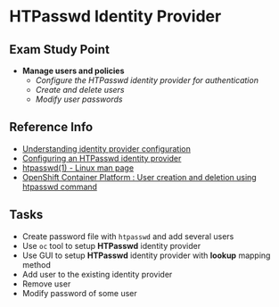 # HTPasswd Identity Provider

## Exam Study Point

* **Manage users and policies**
    * _Configure the HTPasswd identity provider for authentication_
    * _Create and delete users_
    * _Modify user passwords_


## Reference Info

* [Understanding identity provider configuration](https://docs.openshift.com/container-platform/4.2/authentication/understanding-identity-provider.html)
* [Configuring an HTPasswd identity provider](https://docs.openshift.com/container-platform/4.2/authentication/identity_providers/configuring-htpasswd-identity-provider.html)
* [htpasswd(1) - Linux man page](https://linux.die.net/man/1/htpasswd)
* [OpenShift Container Platform : User creation and deletion using htpasswd command](https://www.thegeekdiary.com/openshift-container-platform-user-creation-and-deletion-using-htpasswd-command/)

## Tasks

* Create password file with `htpasswd` and add several users
* Use `oc` tool to setup **HTPasswd** identity provider
* Use GUI to setup **HTPasswd** identity provider with **lookup** mapping method
* Add user to the existing identity provider
* Remove user
* Modify password of some user
